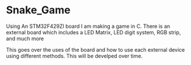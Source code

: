 # Snake_Game
Using An STM32F429ZI board I am making a game in C. There is an external board which includes a LED Matrix, LED digit system, RGB strip, and much more 

This goes over the uses of the board and how to use each external device using different methods. This will be develped over time. 
